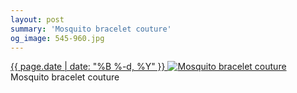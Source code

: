 ```yaml
---
layout: post
summary: 'Mosquito bracelet couture'
og_image: 545-960.jpg
---
```


<p>
 <time>
  <a href="/545">
   {{ page.date | date: "%B %-d, %Y" }}
  </a>
 </time>
 <a href="/545">
  <img alt="Mosquito bracelet couture" data-taken="9/4/2016" sizes="(min-width: 700px) 50vw, calc(100vw - 2rem)" src="{{ site.assets_url }}/545-480.jpg" srcset="{{ site.assets_url }}/545-240.jpg 240w, {{ site.assets_url }}/545-480.jpg 480w, {{ site.assets_url }}/545-720.jpg 720w, {{ site.assets_url }}/545-960.jpg 960w"/>
 </a>
 <span>
  Mosquito bracelet couture
 </span>
</p>
